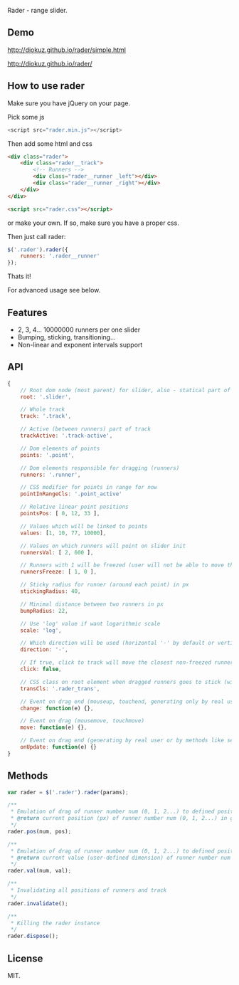 Rader - range slider.

## Demo

http://diokuz.github.io/rader/simple.html

http://diokuz.github.io/rader/

## How to use rader

Make sure you have jQuery on your page.

Pick some js

```js
<script src="rader.min.js"></script>
```

Then add some html and css

```html
<div class="rader">
    <div class="rader__track">
        <!-- Runners -->
        <div class="rader__runner _left"></div>
        <div class="rader__runner _right"></div>
    </div>
</div>

<script src="rader.css"></script>
```

or make your own. If so, make sure you have a proper css.

Then just call rader:

```js
$('.rader').rader({
    runners: '.rader__runner'
});
```

Thats it!

For advanced usage see below.

## Features

- 2, 3, 4... 10000000 runners per one slider
- Bumping, sticking, transitioning...
- Non-linear and exponent intervals support

## API

```js
{
    // Root dom node (most parent) for slider, also - statical part of track
    root: '.slider',

    // Whole track
    track: '.track',

    // Active (between runners) part of track
    trackActive: '.track-active',

    // Dom elements of points
    points: '.point',

    // Dom elements responsible for dragging (runners)
    runners: '.runner',

    // CSS modifier for points in range for now
    pointInRangeCls: '.point_active'

    // Relative linear point positions
    pointsPos: [ 0, 12, 33 ],

    // Values which will be linked to points
    values: [1, 10, 77, 10000],

    // Values on which runners will point on slider init
    runnersVal: [ 2, 600 ],

    // Runners with 1 will be freezed (user will not be able to move them)
    runnersFreeze: [ 1, 0 ],

    // Sticky radius for runner (around each point) in px
    stickingRadius: 40,

    // Minimal distance between two runners in px
    bumpRadius: 22,

    // Use 'log' value if want logarithmic scale
    scale: 'log',

    // Which direction will be used (horizontal '-' by default or vertical '|') for slider
    direction: '-',

    // If true, click to track will move the closest non-freezed runner to click point
    click: false,

    // CSS class on root element when dragged runners goes to stick (with transition) on point
    transCls: '.rader_trans',

    // Event on drag end (mouseup, touchend, generating only by real user)
    change: function(e) {},

    // Event on drag (mousemove, touchmove)
    move: function(e) {},

    // Event on drag end (generating by real user or by methods like setters .pos and .val)
    onUpdate: function(e) {}
}
```

## Methods

```js
var rader = $('.rader').rader(params);

/**
 * Emulation of drag of runner number num (0, 1, 2...) to defined position pos (px)
 * @return current position (px) of runner number num (0, 1, 2...) in getter mode, and rader instance in setter mode
 */
rader.pos(num, pos);

/**
 * Emulation of drag of runner number num (0, 1, 2...) to defined position of value val (user-defined dimension)
 * @return current value (user-defined dimension) of runner number num (0, 1, 2...) in getter mode, and rader instance in setter mode
 */
rader.val(num, val);

/**
 * Invalidating all positions of runners and track
 */
rader.invalidate();

/**
 * Killing the rader instance
 */
rader.dispose();

```

## License

MIT.